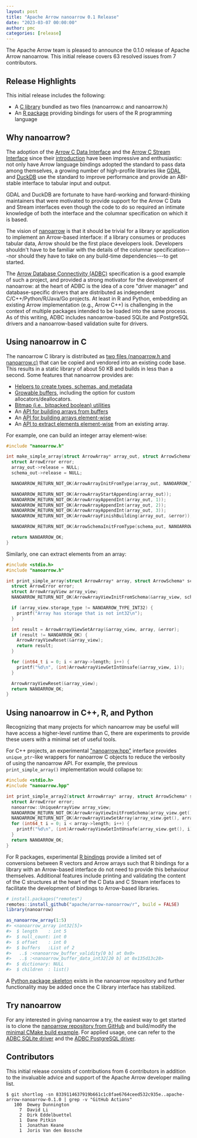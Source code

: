 ```yaml
---
layout: post
title: "Apache Arrow nanoarrow 0.1 Release"
date: "2023-03-07 00:00:00"
author: pmc
categories: [release]
---
```

<!--
{% comment %}
Licensed to the Apache Software Foundation (ASF) under one or more
contributor license agreements.  See the NOTICE file distributed with
this work for additional information regarding copyright ownership.
The ASF licenses this file to you under the Apache License, Version 2.0
(the "License"); you may not use this file except in compliance with
the License.  You may obtain a copy of the License at

http://www.apache.org/licenses/LICENSE-2.0

Unless required by applicable law or agreed to in writing, software
distributed under the License is distributed on an "AS IS" BASIS,
WITHOUT WARRANTIES OR CONDITIONS OF ANY KIND, either express or implied.
See the License for the specific language governing permissions and
limitations under the License.
{% endcomment %}
-->

The Apache Arrow team is pleased to announce the 0.1.0 release of
Apache Arrow nanoarrow. This initial release covers 63 resolved issues from
7 contributors.

## Release Highlights

This initial release includes the following:

- A [C library](#using-nanoarrow-in-c) bundled as two files (nanoarrow.c
  and nanoarrow.h)
- An [R package](#using-nanoarrow-in-c-r-and-python) providing bindings for users
  of the R programming language

## Why nanoarrow?

The adoption of the
[Arrow C Data Interface](https://arrow.apache.org/docs/format/CDataInterface.html)
and the [Arrow C Stream Interface](https://arrow.apache.org/docs/format/CStreamInterface.html)
since their
[introduction](https://arrow.apache.org/blog/2020/05/03/introducing-arrow-c-data-interface/)
have been impressive and enthusiastic: not only have Arrow language bindings
adopted the standard to pass data among themselves, a growing number of
high-profile libraries like
[GDAL](https://gdal.org/development/rfc/rfc86_column_oriented_api.html) and
[DuckDB](https://duckdb.org/2021/12/03/duck-arrow.html) use the standard to
improve performance and provide an ABI-stable interface to tabular input and output.

GDAL and DuckDB are fortunate to have hard-working and forward-thinking maintainers
that were motivated to provide support for the Arrow C Data and Stream interfaces
even though the code to do so required an intimate knowledge of both the interface
and the columnar specification on which it is based.

The vision of [nanoarrow](https://github.com/apache/arrow-nanoarrow)
is that it should be trivial for a library or application to implement an Arrow-based
interface: if a library consumes or produces tabular data, Arrow should be the
first place developers look. Developers shouldn't have to be familiar with the
details of the columnar specification---nor should they have to take on any
build-time dependencies---to get started.

The [Arrow Database Connectivity (ADBC)](https://arrow.apache.org/docs/format/ADBC.html)
specification is a good example of such a project, and provided a strong
motivator for the development of nanoarrow: at the heart of ADBC is the
idea of a core "driver manager" and database-specific drivers that are distributed
as independent C/C++/Python/R/Java/Go projects. At least in R and Python,
embedding an existing Arrow implementation (e.g., Arrow C++) is challenging
in the context of multiple packages intended to be loaded into the same process.
As of this writing, ADBC includes nanoarrow-based SQLite and PostgreSQL drivers
and a nanoarrow-based validation suite for drivers.

## Using nanoarrow in C

The nanoarrow C library is distributed as
[two files (nanoarrow.h and nanoarrow.c)](https://github.com/apache/arrow-nanoarrow/tree/main/dist)
that can be copied and vendored into an existing code base. This results in
a static library of about 50  KB and builds in less than a second. Some features
that nanoarrow provides are:

* [Helpers to create types, schemas, and metadata](https://apache.github.io/arrow-nanoarrow/dev/c.html#creating-schemas)
* [Growable buffers](https://apache.github.io/arrow-nanoarrow/dev/c.html#owning-growable-buffers),
  including the option for custom allocators/deallocators.
* [Bitmap (i.e., bitpacked boolean) utilities](https://apache.github.io/arrow-nanoarrow/dev/c.html#bitmap-utilities)
* An [API for building arrays from buffers](https://apache.github.io/arrow-nanoarrow/dev/c.html#creating-arrays)
* An [API for building arrays element-wise](https://apache.github.io/arrow-nanoarrow/dev/c.html#creating-arrays)
* An [API to extract elements element-wise](https://apache.github.io/arrow-nanoarrow/dev/c.html#reading-arrays)
  from an existing array.

For example, one can build an integer array element-wise:

```c
#include "nanoarrow.h"

int make_simple_array(struct ArrowArray* array_out, struct ArrowSchema* schema_out) {
  struct ArrowError error;
  array_out->release = NULL;
  schema_out->release = NULL;

  NANOARROW_RETURN_NOT_OK(ArrowArrayInitFromType(array_out, NANOARROW_TYPE_INT32));

  NANOARROW_RETURN_NOT_OK(ArrowArrayStartAppending(array_out));
  NANOARROW_RETURN_NOT_OK(ArrowArrayAppendInt(array_out, 1));
  NANOARROW_RETURN_NOT_OK(ArrowArrayAppendInt(array_out, 2));
  NANOARROW_RETURN_NOT_OK(ArrowArrayAppendInt(array_out, 3));
  NANOARROW_RETURN_NOT_OK(ArrowArrayFinishBuilding(array_out, &error));

  NANOARROW_RETURN_NOT_OK(ArrowSchemaInitFromType(schema_out, NANOARROW_TYPE_INT32));

  return NANOARROW_OK;
}
```

Similarly, one can extract elements from an array:

```c
#include <stdio.h>
#include "nanoarrow.h"

int print_simple_array(struct ArrowArray* array, struct ArrowSchema* schema) {
  struct ArrowError error;
  struct ArrowArrayView array_view;
  NANOARROW_RETURN_NOT_OK(ArrowArrayViewInitFromSchema(&array_view, schema, &error));

  if (array_view.storage_type != NANOARROW_TYPE_INT32) {
    printf("Array has storage that is not int32\n");
  }

  int result = ArrowArrayViewSetArray(&array_view, array, &error);
  if (result != NANOARROW_OK) {
    ArrowArrayViewReset(&array_view);
    return result;
  }

  for (int64_t i = 0; i < array->length; i++) {
    printf("%d\n", (int)ArrowArrayViewGetIntUnsafe(&array_view, i));
  }

  ArrowArrayViewReset(&array_view);
  return NANOARROW_OK;
}
```

## Using nanoarrow in C++, R, and Python

Recognizing that many projects for which nanoarrow may be useful will have
access a higher-level runtime than C, there are experiments to provide
these users with a minimal set of useful tools.

For C++ projects, an experimental
["nanoarrow.hpp"](https://apache.github.io/arrow-nanoarrow/dev/cpp.html)
interface provides `unique_ptr`-like wrappers for nanoarrow C objects to
reduce the verbosity of using the nanoarrow API. For example, the previous
`print_simple_array()` implementation would collapse to:

```cpp
#include <stdio.h>
#include "nanoarrow.hpp"

int print_simple_array2(struct ArrowArray* array, struct ArrowSchema* schema) {
  struct ArrowError error;
  nanoarrow::UniqueArrayView array_view;
  NANOARROW_RETURN_NOT_OK(ArrowArrayViewInitFromSchema(array_view.get(), schema, &error));
  NANOARROW_RETURN_NOT_OK(ArrowArrayViewSetArray(array_view.get(), array, &error));
  for (int64_t i = 0; i < array->length; i++) {
    printf("%d\n", (int)ArrowArrayViewGetIntUnsafe(array_view.get(), i));
  }
  return NANOARROW_OK;
}
```

For R packages, experimental
[R bindings](https://apache.github.io/arrow-nanoarrow/dev/r/index.html) provide
a limited set of conversions between R vectors and Arrow arrays such that
R bindings for a library with an Arrow-based interface do not need to provide
this behaviour themselves. Additional features include printing and validating
the content of the C structures at the heart of the C Data and C Stream
interfaces to facilitate the development of bindings to Arrow-based libraries.

```r
# install.packages("remotes")
remotes::install_github("apache/arrow-nanoarrow/r", build = FALSE)
library(nanoarrow)

as_nanoarrow_array(1:5)
#> <nanoarrow_array int32[5]>
#>  $ length    : int 5
#>  $ null_count: int 0
#>  $ offset    : int 0
#>  $ buffers   :List of 2
#>   ..$ :<nanoarrow_buffer_validity[0 b] at 0x0>
#>   ..$ :<nanoarrow_buffer_data_int32[20 b] at 0x135d13c28>
#>  $ dictionary: NULL
#>  $ children  : list()
```

A [Python package skeleton](https://github.com/apache/arrow-nanoarrow/tree/main/python)
exists in the nanoarrow repository and further functionality may be added once
the C library interface has stabilized.

## Try nanoarrow

For any interested in giving nanoarrow a try, the easiest way to get started is to clone the
[nanoarrow repository from GitHub](https://github.com/apache/arrow-nanoarrow/tree/apache-arrow-nanoarrow-0.1.0)
and build/modify the
[minimal CMake build example](https://github.com/apache/arrow-nanoarrow/tree/apache-arrow-nanoarrow-0.1.0/examples/cmake-minimal).
For applied usage, one can refer to the
[ADBC SQLite driver](https://github.com/apache/arrow-adbc/tree/main/c/driver/sqlite)
and the [ADBC PostgreSQL driver](https://github.com/apache/arrow-adbc/tree/main/c/driver/postgresql).

## Contributors

This initial release consists of contributions from 6 contributors in addition
to the invaluable advice and support of the Apache Arrow developer mailing list.

```
$ git shortlog -sn 8339114637919b661c1c8fae6764ceed532c935e..apache-arrow-nanoarrow-0.1.0 | grep -v "GitHub Actions"
   100  Dewey Dunnington
     7  David Li
     2  Dirk Eddelbuettel
     1  Dane Pitkin
     1  Jonathan Keane
     1  Joris Van den Bossche
```
